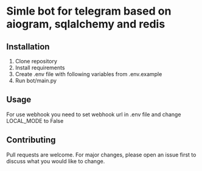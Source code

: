 # Simle bot for telegram based on aiogram, sqlalchemy and redis

## Installation
1. Clone repository
2. Install requirements
3. Create .env file with following variables from .env.example
4. Run bot/main.py

## Usage
For use webhook you need to set webhook url in .env file and change LOCAL_MODE to False

## Contributing
Pull requests are welcome. For major changes, please open an issue first to discuss what you would like to change.